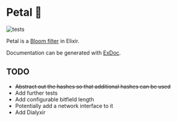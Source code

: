 # Petal 🌺

![tests](https://github.com/jamesduncombe/petal/workflows/tests/badge.svg)

Petal is a [Bloom filter](https://en.wikipedia.org/wiki/Bloom_filter) in Elixir.

Documentation can be generated with [ExDoc](https://github.com/elixir-lang/ex_doc).

## TODO

- ~~Abstract out the hashes so that additional hashes can be used~~
- Add further tests
- Add configurable bitfield length
- Potentially add a network interface to it
- Add Dialyxir